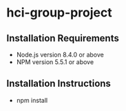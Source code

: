 # hci-group-project

## Installation Requirements
* Node.js version 8.4.0 or above
* NPM version 5.5.1 or above

## Installation Instructions
* npm install 
